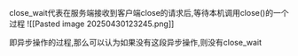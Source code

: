 close_wait代表在服务端接收到客户端close的请求后,等待本机调用close()的一个过程
![[Pasted image 20250430123245.png]]

即异步操作的过程,那么可以认为如果没有这段异步操作,则没有close_wait
